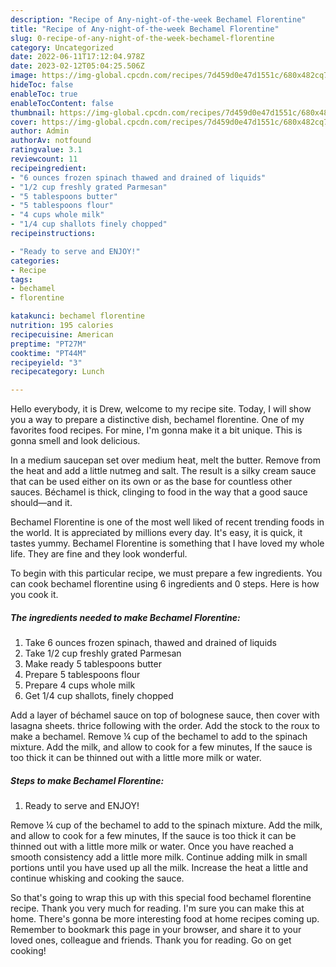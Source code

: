 ```yaml
---
description: "Recipe of Any-night-of-the-week Bechamel Florentine"
title: "Recipe of Any-night-of-the-week Bechamel Florentine"
slug: 0-recipe-of-any-night-of-the-week-bechamel-florentine
category: Uncategorized
date: 2022-06-11T17:12:04.978Z
date: 2023-02-12T05:04:25.506Z
image: https://img-global.cpcdn.com/recipes/7d459d0e47d1551c/680x482cq70/bechamel-florentine-recipe-main-photo.jpg
hideToc: false
enableToc: true
enableTocContent: false
thumbnail: https://img-global.cpcdn.com/recipes/7d459d0e47d1551c/680x482cq70/bechamel-florentine-recipe-main-photo.jpg
cover: https://img-global.cpcdn.com/recipes/7d459d0e47d1551c/680x482cq70/bechamel-florentine-recipe-main-photo.jpg
author: Admin
authorAv: notfound
ratingvalue: 3.1
reviewcount: 11
recipeingredient:
- "6 ounces frozen spinach thawed and drained of liquids"
- "1/2 cup freshly grated Parmesan"
- "5 tablespoons butter"
- "5 tablespoons flour"
- "4 cups whole milk"
- "1/4 cup shallots finely chopped"
recipeinstructions:

- "Ready to serve and ENJOY!"
categories:
- Recipe
tags:
- bechamel
- florentine

katakunci: bechamel florentine 
nutrition: 195 calories
recipecuisine: American
preptime: "PT27M"
cooktime: "PT44M"
recipeyield: "3"
recipecategory: Lunch

---
```



Hello everybody, it is Drew, welcome to my recipe site. Today, I will show you a way to prepare a distinctive dish, bechamel florentine. One of my favorites food recipes. For mine, I'm gonna make it a bit unique. This is gonna smell and look delicious.

In a medium saucepan set over medium heat, melt the butter. Remove from the heat and add a little nutmeg and salt. The result is a silky cream sauce that can be used either on its own or as the base for countless other sauces. Béchamel is thick, clinging to food in the way that a good sauce should—and it.

Bechamel Florentine is one of the most well liked of recent trending foods in the world. It is appreciated by millions every day. It's easy, it is quick, it tastes yummy. Bechamel Florentine is something that I have loved my whole life. They are fine and they look wonderful.


To begin with this particular recipe, we must prepare a few ingredients. You can cook bechamel florentine using 6 ingredients and 0 steps. Here is how you cook it.

<!--inarticleads1-->

##### The ingredients needed to make Bechamel Florentine:

1. Take 6 ounces frozen spinach, thawed and drained of liquids
1. Take 1/2 cup freshly grated Parmesan
1. Make ready 5 tablespoons butter
1. Prepare 5 tablespoons flour
1. Prepare 4 cups whole milk
1. Get 1/4 cup shallots, finely chopped


Add a layer of béchamel sauce on top of bolognese sauce, then cover with lasagna sheets. thrice following with the order. Add the stock to the roux to make a bechamel. Remove ¼ cup of the bechamel to add to the spinach mixture. Add the milk, and allow to cook for a few minutes, If the sauce is too thick it can be thinned out with a little more milk or water. 

<!--inarticleads2-->

##### Steps to make Bechamel Florentine:


1. Ready to serve and ENJOY!

Remove ¼ cup of the bechamel to add to the spinach mixture. Add the milk, and allow to cook for a few minutes, If the sauce is too thick it can be thinned out with a little more milk or water. Once you have reached a smooth consistency add a little more milk. Continue adding milk in small portions until you have used up all the milk. Increase the heat a little and continue whisking and cooking the sauce. 

So that's going to wrap this up with this special food bechamel florentine recipe. Thank you very much for reading. I'm sure you can make this at home. There's gonna be more interesting food at home recipes coming up. Remember to bookmark this page in your browser, and share it to your loved ones, colleague and friends. Thank you for reading. Go on get cooking!
